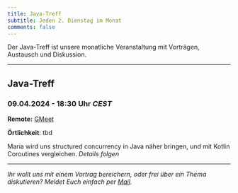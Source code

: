 ```yaml
---
title: Java-Treff
subtitle: Jeden 2. Dienstag im Monat
comments: false
---
```


Der Java-Treff ist unsere monatliche Veranstaltung mit Vorträgen, Austausch und Diskussion.

---

## Java-Treff
### 09.04.2024 - 18:30 Uhr *CEST*

**Remote:** [GMeet](https://meet.google.com/get-jzpw-qxm)

**Örtlichkeit**: tbd

Maria wird uns structured concurrency in Java näher bringen, und mit Kotlin Coroutines vergleichen.
_Details folgen_

---

*Ihr wollt uns mit einem Vortrag bereichern, oder frei über ein Thema diskutieren?
Meldet Euch einfach per [Mail](mailto:info@jug-in.bayern).*

